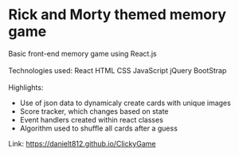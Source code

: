# Rick and Morty themed memory game

Basic front-end memory game using React.js 
<br>
<br>
Technologies used: React HTML CSS JavaScript jQuery BootStrap 
<br>
<br>
Highlights:
<ul>
  <li>Use of json data to dynamicaly create cards with unique images</li>
  <li>Score tracker, which changes based on state</li>
  <li>Event handlers created within react classes</li>
  <li>Algorithm used to shuffle all cards after a guess</li>
</ul>

Link: https://danielt812.github.io/ClickyGame
